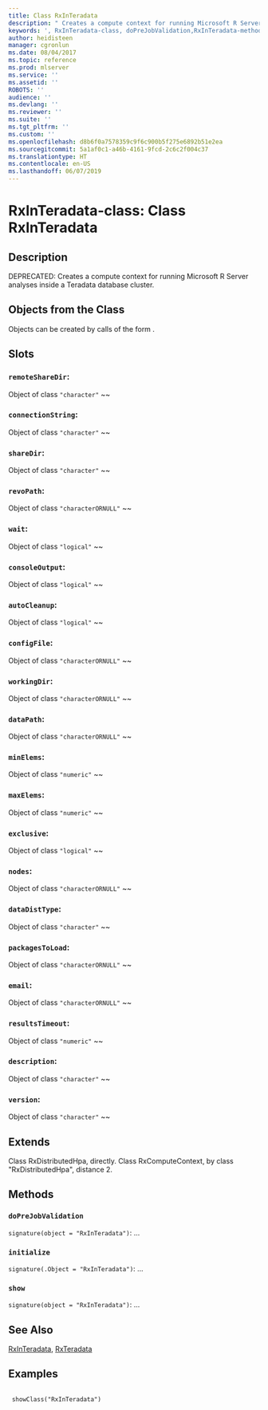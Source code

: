 ```yaml
---
title: Class RxInTeradata
description: " Creates a compute context for running Microsoft R Server analyses inside a Teradata database cluster. "
keywords: ', RxInTeradata-class, doPreJobValidation,RxInTeradata-method, initialize,RxInTeradata-method, show,RxInTeradata-method, classes'
author: heidisteen
manager: cgronlun
ms.date: 08/04/2017
ms.topic: reference
ms.prod: mlserver
ms.service: ''
ms.assetid: ''
ROBOTS: ''
audience: ''
ms.devlang: ''
ms.reviewer: ''
ms.suite: ''
ms.tgt_pltfrm: ''
ms.custom: ''
ms.openlocfilehash: d8b6f0a7578359c9f6c900b5f275e6892b51e2ea
ms.sourcegitcommit: 5a1af0c1-a46b-4161-9fcd-2c6c2f004c37
ms.translationtype: HT
ms.contentlocale: en-US
ms.lasthandoff: 06/07/2019
---
```

 # <a name="rxinteradata-class-class-rxinteradata"></a>RxInTeradata-class: Class RxInTeradata 
 ## <a name="description"></a>Description

DEPRECATED: Creates a compute context for running Microsoft R Server analyses inside a Teradata database cluster.


 ## <a name="objects-from-the-class"></a>Objects from the Class 


Objects can be created by calls of the form .


 ## <a name="slots"></a>Slots 




### <a name="remotesharedir"></a>`remoteShareDir`:
Object of class `"character"` ~~ 


### <a name="connectionstring"></a>`connectionString`:
Object of class `"character"` ~~ 


### <a name="sharedir"></a>`shareDir`:
Object of class `"character"` ~~ 


### <a name="revopath"></a>`revoPath`:
Object of class `"characterORNULL"` ~~ 


### <a name="wait"></a>`wait`:
Object of class `"logical"` ~~ 


### <a name="consoleoutput"></a>`consoleOutput`:
Object of class `"logical"` ~~ 


### <a name="autocleanup"></a>`autoCleanup`:
Object of class `"logical"` ~~ 


### <a name="configfile"></a>`configFile`:
Object of class `"characterORNULL"` ~~ 


### <a name="workingdir"></a>`workingDir`:
Object of class `"characterORNULL"` ~~ 


### <a name="datapath"></a>`dataPath`:
Object of class `"characterORNULL"` ~~ 


### <a name="minelems"></a>`minElems`:
Object of class `"numeric"` ~~ 


### <a name="maxelems"></a>`maxElems`:
Object of class `"numeric"` ~~ 


### <a name="exclusive"></a>`exclusive`:
Object of class `"logical"` ~~ 


### <a name="nodes"></a>`nodes`:
Object of class `"characterORNULL"` ~~ 


### <a name="datadisttype"></a>`dataDistType`:
Object of class `"character"` ~~ 


### <a name="packagestoload"></a>`packagesToLoad`:
Object of class `"characterORNULL"` ~~ 


### <a name="email"></a>`email`:
Object of class `"characterORNULL"` ~~ 


### <a name="resultstimeout"></a>`resultsTimeout`:
Object of class `"numeric"` ~~ 


### <a name="description"></a>`description`:
Object of class `"character"` ~~ 


### <a name="version"></a>`version`:
Object of class `"character"` ~~ 




 ## <a name="extends"></a>Extends 


Class RxDistributedHpa, directly.
Class RxComputeContext, by class "RxDistributedHpa", distance 2.

 ## <a name="methods"></a>Methods 




### `doPreJobValidation`
`signature(object = "RxInTeradata")`: ... 


### `initialize`
`signature(.Object = "RxInTeradata")`: ... 


### `show`
`signature(object = "RxInTeradata")`: ... 









 ## <a name="see-also"></a>See Also

[RxInTeradata](RxInTeradata.md), [RxTeradata](RxTeradata.md)

 ## <a name="examples"></a>Examples

 ```

  showClass("RxInTeradata")
```


